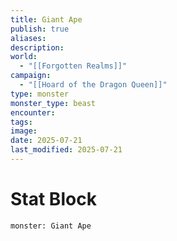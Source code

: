 ```yaml
---
title: Giant Ape
publish: true
aliases: 
description: 
world:
  - "[[Forgotten Realms]]"
campaign:
  - "[[Hoard of the Dragon Queen]]"
type: monster
monster_type: beast
encounter: 
tags: 
image: 
date: 2025-07-21
last_modified: 2025-07-21
---
```

# Stat Block
```statblock
monster: Giant Ape
```


